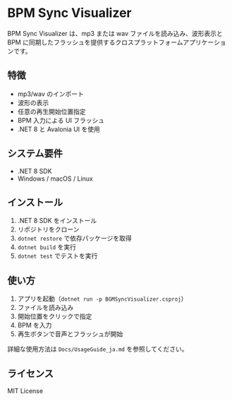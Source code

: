 # BPM Sync Visualizer

BPM Sync Visualizer は、mp3 または wav ファイルを読み込み、波形表示と BPM に同期したフラッシュを提供するクロスプラットフォームアプリケーションです。

## 特徴
- mp3/wav のインポート
- 波形の表示
- 任意の再生開始位置指定
- BPM 入力による UI フラッシュ
- .NET 8 と Avalonia UI を使用

## システム要件
- .NET 8 SDK
- Windows / macOS / Linux

## インストール
1. .NET 8 SDK をインストール
2. リポジトリをクローン
3. `dotnet restore` で依存パッケージを取得
4. `dotnet build` を実行
5. `dotnet test` でテストを実行

## 使い方
1. アプリを起動（`dotnet run -p BGMSyncVisualizer.csproj`）
2. ファイルを読み込み
3. 開始位置をクリックで指定
4. BPM を入力
5. 再生ボタンで音声とフラッシュが開始

詳細な使用方法は `Docs/UsageGuide_ja.md` を参照してください。

## ライセンス
MIT License
